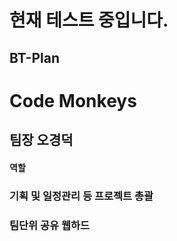 현재 테스트 중입니다.
====================
BT-Plan
-------
# Code Monkeys
## 팀장 오경덕
#### 역할
### 기획 및 일정관리 등 프로젝트 총괄
### 팀단위 공유 웹하드
